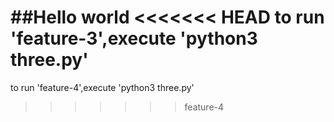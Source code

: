 ##Hello world
<<<<<<< HEAD
to run 'feature-3',execute 'python3 three.py'
=======
to run 'feature-4',execute 'python3 three.py'
>>>>>>> feature-4
